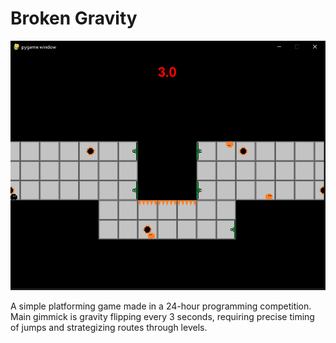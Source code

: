# Broken Gravity

![Example image](demo.png)

A simple platforming game made in a 24-hour programming competition. Main gimmick is gravity flipping every 3 seconds, requiring precise timing of jumps and strategizing routes through levels.
